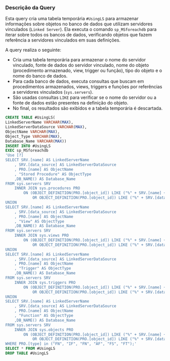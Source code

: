 ### Descrição da Query

Esta query cria uma tabela temporária `#UsingLS` para armazenar informações sobre objetos no banco de dados que utilizam servidores vinculados (`Linked Server`). Ela executa o comando `sp_MSforeachdb` para iterar sobre todos os bancos de dados, verificando objetos que fazem referência a servidores vinculados em suas definições.

A query realiza o seguinte:
- Cria uma tabela temporária para armazenar o nome do servidor vinculado, fonte de dados do servidor vinculado, nome do objeto (procedimento armazenado, view, trigger ou função), tipo do objeto e o nome do banco de dados.
- Para cada banco de dados, executa consultas que buscam em procedimentos armazenados, views, triggers e funções por referências a servidores vinculados (`sys.servers`).
- São usadas consultas `LIKE` para verificar se o nome do servidor ou a fonte de dados estão presentes na definição do objeto.
- No final, os resultados são exibidos e a tabela temporária é descartada.

```SQL
CREATE TABLE #UsingLS(
LinkedServerName VARCHAR(MAX),
LinkedServerDataSource VARCHAR(MAX),
ObjectName VARCHAR(MAX),
Object_Type VARCHAR(MAX),
Database_Name VARCHAR(MAX))
INSERT INTO #UsingLS
EXEC sp_MSforeachdb
'Use [?]
SELECT SRV.[name] AS LinkedServerName
	, SRV.[data_source] AS LinkedServerDataSource
	, PRO.[name] AS ObjectName
	, "Stored Procedure" AS ObjectType
	,DB_NAME() AS Database_Name
FROM sys.servers SRV
	INNER JOIN sys.procedures PRO
		ON (OBJECT_DEFINITION(PRO.[object_id]) LIKE ("%" + SRV.[name] + "%")
			OR OBJECT_DEFINITION(PRO.[object_id]) LIKE ("%" + SRV.[data_source] + "%"))
UNION
SELECT SRV.[name] AS LinkedServerName
	, SRV.[data_source] AS LinkedServerDataSource
	, PRO.[name] AS ObjectName
	, "View" AS ObjectType
	,DB_NAME() AS Database_Name
FROM sys.servers SRV
	INNER JOIN sys.views PRO
		ON (OBJECT_DEFINITION(PRO.[object_id]) LIKE ("%" + SRV.[name] + "%")
			OR OBJECT_DEFINITION(PRO.[object_id]) LIKE ("%" + SRV.[data_source] + "%"))
UNION
SELECT SRV.[name] AS LinkedServerName
	, SRV.[data_source] AS LinkedServerDataSource
	, PRO.[name] AS ObjectName
	, "Trigger" AS ObjectType
	,DB_NAME() AS Database_Name
FROM sys.servers SRV
	INNER JOIN sys.triggers PRO
		ON (OBJECT_DEFINITION(PRO.[object_id]) LIKE ("%" + SRV.[name] + "%")
			OR OBJECT_DEFINITION(PRO.[object_id]) LIKE ("%" + SRV.[data_source] + "%"))
UNION
SELECT SRV.[name] AS LinkedServerName
	, SRV.[data_source] AS LinkedServerDataSource
	, PRO.[name] AS ObjectName
	, "Function" AS ObjectType
	,DB_NAME() AS Database_Name
FROM sys.servers SRV
	INNER JOIN sys.objects PRO
		ON (OBJECT_DEFINITION(PRO.[object_id]) LIKE ("%" + SRV.[name] + "%")
			OR OBJECT_DEFINITION(PRO.[object_id]) LIKE ("%" + SRV.[data_source] + "%"))
WHERE PRO.[type] in ("FN", "IF", "FN", "AF", "FS", "FT");'
SELECT * FROM #UsingLS
DROP TABLE #UsingLS
```

